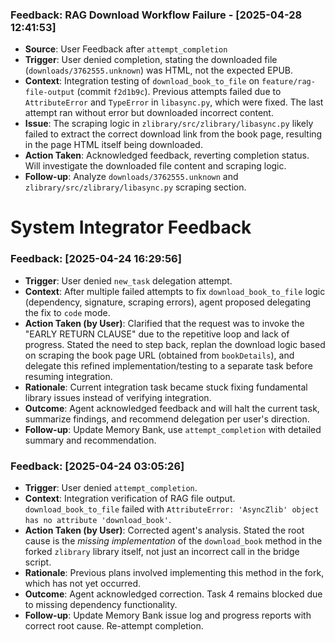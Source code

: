 ### Feedback: RAG Download Workflow Failure - [2025-04-28 12:41:53]
- **Source**: User Feedback after `attempt_completion`
- **Trigger**: User denied completion, stating the downloaded file (`downloads/3762555.unknown`) was HTML, not the expected EPUB.
- **Context**: Integration testing of `download_book_to_file` on `feature/rag-file-output` (commit `f2d1b9c`). Previous attempts failed due to `AttributeError` and `TypeError` in `libasync.py`, which were fixed. The last attempt ran without error but downloaded incorrect content.
- **Issue**: The scraping logic in `zlibrary/src/zlibrary/libasync.py` likely failed to extract the correct download link from the book page, resulting in the page HTML itself being downloaded.
- **Action Taken**: Acknowledged feedback, reverting completion status. Will investigate the downloaded file content and scraping logic.
- **Follow-up**: Analyze `downloads/3762555.unknown` and `zlibrary/src/zlibrary/libasync.py` scraping section.
# System Integrator Feedback
<!-- Entries below should be added reverse chronologically (newest first) -->
### Feedback: [2025-04-24 16:29:56]
- **Trigger**: User denied `new_task` delegation attempt.
- **Context**: After multiple failed attempts to fix `download_book_to_file` logic (dependency, signature, scraping errors), agent proposed delegating the fix to `code` mode.
- **Action Taken (by User)**: Clarified that the request was to invoke the "EARLY RETURN CLAUSE" due to the repetitive loop and lack of progress. Stated the need to step back, replan the download logic based on scraping the book page URL (obtained from `bookDetails`), and delegate this refined implementation/testing to a separate task before resuming integration.
- **Rationale**: Current integration task became stuck fixing fundamental library issues instead of verifying integration.
- **Outcome**: Agent acknowledged feedback and will halt the current task, summarize findings, and recommend delegation per user's direction.
- **Follow-up**: Update Memory Bank, use `attempt_completion` with detailed summary and recommendation.


### Feedback: [2025-04-24 03:05:26]
- **Trigger**: User denied `attempt_completion`.
- **Context**: Integration verification of RAG file output. `download_book_to_file` failed with `AttributeError: 'AsyncZlib' object has no attribute 'download_book'`.
- **Action Taken (by User)**: Corrected agent's analysis. Stated the root cause is the *missing implementation* of the `download_book` method in the forked `zlibrary` library itself, not just an incorrect call in the bridge script.
- **Rationale**: Previous plans involved implementing this method in the fork, which has not yet occurred.
- **Outcome**: Agent acknowledged correction. Task 4 remains blocked due to missing dependency functionality.
- **Follow-up**: Update Memory Bank issue log and progress reports with correct root cause. Re-attempt completion.

